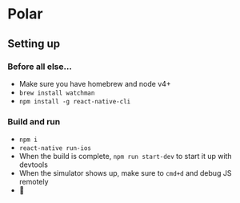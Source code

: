 # Polar

## Setting up

### Before all else...
- Make sure you have homebrew and node v4+
- `brew install watchman`
- `npm install -g react-native-cli`

### Build and run
- `npm i`
- `react-native run-ios`
- When the build is complete, `npm run start-dev` to start it up with devtools
- When the simulator shows up, make sure to `cmd+d` and debug JS remotely
- 🎉